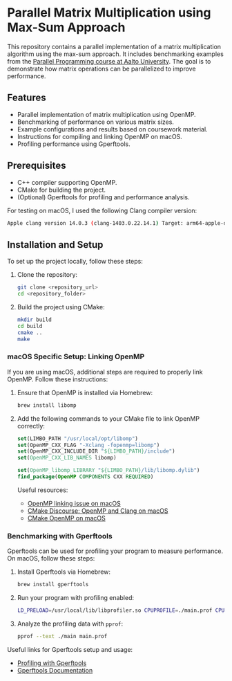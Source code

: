# Parallel Matrix Multiplication using Max-Sum Approach

This repository contains a parallel implementation of a matrix multiplication algorithm using the max-sum approach. It includes benchmarking examples from the [Parallel Programming course at Aalto University](https://ppc.cs.aalto.fi/). The goal is to demonstrate how matrix operations can be parallelized to improve performance.

## Features

- Parallel implementation of matrix multiplication using OpenMP.
- Benchmarking of performance on various matrix sizes.
- Example configurations and results based on coursework material.
- Instructions for compiling and linking OpenMP on macOS.
- Profiling performance using Gperftools.

## Prerequisites

- C++ compiler supporting OpenMP.
- CMake for building the project.
- (Optional) Gperftools for profiling and performance analysis.

For testing on macOS, I used the following Clang compiler version:

```bash
Apple clang version 14.0.3 (clang-1403.0.22.14.1) Target: arm64-apple-darwin22.6.0
```

## Installation and Setup

To set up the project locally, follow these steps:

1. Clone the repository:

   ```bash
   git clone <repository_url>
   cd <repository_folder>
   ```

2. Build the project using CMake:

   ```bash
   mkdir build
   cd build
   cmake ..
   make
   ```

### macOS Specific Setup: Linking OpenMP

If you are using macOS, additional steps are required to properly link OpenMP. Follow these instructions:

1. Ensure that OpenMP is installed via Homebrew:

   ```bash
   brew install libomp
   ```

2. Add the following commands to your CMake file to link OpenMP correctly:

   ```cmake
   set(LIMBO_PATH "/usr/local/opt/libomp")
   set(OpenMP_CXX_FLAG "-Xclang -fopenmp=libomp")
   set(OpenMP_CXX_INCLUDE_DIR "${LIMBO_PATH}/include")
   set(OpenMP_CXX_LIB_NAMES libomp)

   set(OpenMP_libomp_LIBRARY "${LIMBO_PATH}/lib/libomp.dylib")
   find_package(OpenMP COMPONENTS CXX REQUIRED)
   ```

   Useful resources:
   - [OpenMP linking issue on macOS](https://gist.github.com/scivision/16c2ca1dc250f54d34f1a1a35596f4a0)
   - [CMake Discourse: OpenMP and Clang on macOS](https://discourse.cmake.org/t/how-to-find-openmp-with-clang-on-macos/8860/9)
   - [CMake OpenMP on macOS](https://www.scivision.dev/cmake-openmp/)

### Benchmarking with Gperftools

Gperftools can be used for profiling your program to measure performance. On macOS, follow these steps:

1. Install Gperftools via Homebrew:

   ```bash
   brew install gperftools
   ```

2. Run your program with profiling enabled:

   ```bash
   LD_PRELOAD=/usr/local/lib/libprofiler.so CPUPROFILE=./main.prof CPUPROFILE_FREQUENCY=100000 ./main
   ```

3. Analyze the profiling data with `pprof`:

   ```bash
   pprof --text ./main main.prof
   ```

Useful links for Gperftools setup and usage:

- [Profiling with Gperftools](https://developer.ridgerun.com/wiki/index.php/Profiling_with_GPerfTools)
- [Gperftools Documentation](https://goog-perftools.sourceforge.net/doc/cpu_profiler.html)
